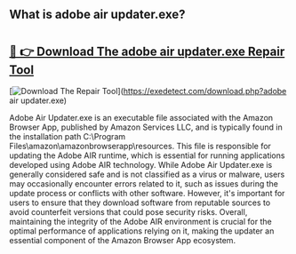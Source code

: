 ## What is adobe air updater.exe? 

# <h2><a href="https://exedetect.com/download.php?adobe air updater.exe">🔗 👉 Download The adobe air updater.exe Repair Tool</a></h2>

[![Download The Repair Tool](https://exedetect.com/download-button.jpg)](https://exedetect.com/download.php?adobe air updater.exe)

Adobe Air Updater.exe is an executable file associated with the Amazon Browser App, published by Amazon Services LLC, and is typically found in the installation path C:\Program Files\amazon\amazonbrowserapp\resources. This file is responsible for updating the Adobe AIR runtime, which is essential for running applications developed using Adobe AIR technology. While Adobe Air Updater.exe is generally considered safe and is not classified as a virus or malware, users may occasionally encounter errors related to it, such as issues during the update process or conflicts with other software. However, it's important for users to ensure that they download software from reputable sources to avoid counterfeit versions that could pose security risks. Overall, maintaining the integrity of the Adobe AIR environment is crucial for the optimal performance of applications relying on it, making the updater an essential component of the Amazon Browser App ecosystem.